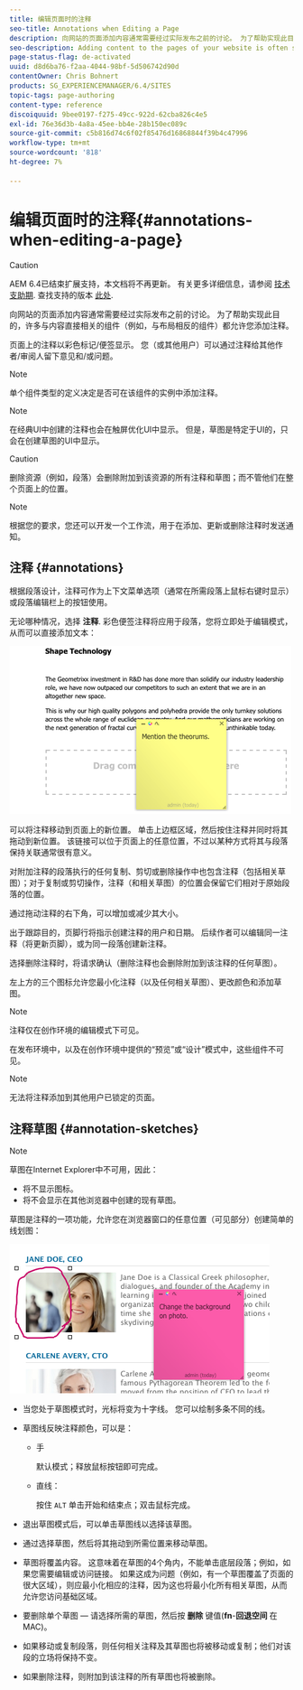 ```yaml
---
title: 编辑页面时的注释
seo-title: Annotations when Editing a Page
description: 向网站的页面添加内容通常需要经过实际发布之前的讨论。 为了帮助实现此目的，许多与内容直接相关的组件允许您添加注释。
seo-description: Adding content to the pages of your website is often subject to discussions prior to it actually being published. To aid this, many components directly related to content allow you to add an annotation.
page-status-flag: de-activated
uuid: d8d6ba76-f2aa-4044-98bf-5d506742d90d
contentOwner: Chris Bohnert
products: SG_EXPERIENCEMANAGER/6.4/SITES
topic-tags: page-authoring
content-type: reference
discoiquuid: 9bee0197-f275-49cc-922d-62cba826c4e5
exl-id: 76e36d3b-4a8a-45ee-bb4e-28b150ec089c
source-git-commit: c5b816d74c6f02f85476d16868844f39b4c47996
workflow-type: tm+mt
source-wordcount: '818'
ht-degree: 7%

---
```


# 编辑页面时的注释{#annotations-when-editing-a-page}

>[!CAUTION]
>
>AEM 6.4已结束扩展支持，本文档将不再更新。 有关更多详细信息，请参阅 [技术支助期](https://helpx.adobe.com/cn/support/programs/eol-matrix.html). 查找支持的版本 [此处](https://experienceleague.adobe.com/docs/).

向网站的页面添加内容通常需要经过实际发布之前的讨论。 为了帮助实现此目的，许多与内容直接相关的组件（例如，与布局相反的组件）都允许您添加注释。

页面上的注释以彩色标记/便签显示。 您（或其他用户）可以通过注释给其他作者/审阅人留下意见和/或问题。

>[!NOTE]
>
>单个组件类型的定义决定是否可在该组件的实例中添加注释。

>[!NOTE]
>
>在经典UI中创建的注释也会在触屏优化UI中显示。 但是，草图是特定于UI的，只会在创建草图的UI中显示。

>[!CAUTION]
>
>删除资源（例如，段落）会删除附加到该资源的所有注释和草图；而不管他们在整个页面上的位置。

>[!NOTE]
>
>根据您的要求，您还可以开发一个工作流，用于在添加、更新或删除注释时发送通知。

## 注释 {#annotations}

根据段落设计，注释可作为上下文菜单选项（通常在所需段落上鼠标右键时显示）或段落编辑栏上的按钮使用。

无论哪种情况，选择 **注释**. 彩色便签注释将应用于段落，您将立即处于编辑模式，从而可以直接添加文本：

![chlimage_1-137](assets/chlimage_1-137.png)

可以将注释移动到页面上的新位置。 单击上边框区域，然后按住注释并同时将其拖动到新位置。 该链接可以位于页面上的任意位置，不过以某种方式将其与段落保持关联通常很有意义。

对附加注释的段落执行的任何复制、剪切或删除操作中也包含注释（包括相关草图）；对于复制或剪切操作，注释（和相关草图）的位置会保留它们相对于原始段落的位置。

通过拖动注释的右下角，可以增加或减少其大小。

出于跟踪目的，页脚行将指示创建注释的用户和日期。 后续作者可以编辑同一注释（将更新页脚），或为同一段落创建新注释。

选择删除注释时，将请求确认（删除注释也会删除附加到该注释的任何草图）。

左上方的三个图标允许您最小化注释（以及任何相关草图）、更改颜色和添加草图。

>[!NOTE]
>
>注释仅在创作环境的编辑模式下可见。
>
>在发布环境中，以及在创作环境中提供的“预览”或“设计”模式中，这些组件不可见。

>[!NOTE]
>
>无法将注释添加到其他用户已锁定的页面。


## 注释草图 {#annotation-sketches}

>[!NOTE]
>
>草图在Internet Explorer中不可用，因此：
>
>* 将不显示图标。
>* 将不会显示在其他浏览器中创建的现有草图。
>


草图是注释的一项功能，允许您在浏览器窗口的任意位置（可见部分）创建简单的线划图：

![chlimage_1-138](assets/chlimage_1-138.png)

* 当您处于草图模式时，光标将变为十字线。 您可以绘制多条不同的线。
* 草图线反映注释颜色，可以是：

   * 手

      默认模式；释放鼠标按钮即可完成。

   * 直线：

      按住 `ALT` 单击开始和结束点；双击鼠标完成。

* 退出草图模式后，可以单击草图线以选择该草图。
* 通过选择草图，然后将其拖动到所需位置来移动草图。
* 草图将覆盖内容。 这意味着在草图的4个角内，不能单击底层段落；例如，如果您需要编辑或访问链接。 如果这成为问题（例如，有一个草图覆盖了页面的很大区域），则应最小化相应的注释，因为这也将最小化所有相关草图，从而允许您访问基础区域。
* 要删除单个草图 — 请选择所需的草图，然后按 **删除** 键值(**fn**-**回退空间** 在MAC)。

* 如果移动或复制段落，则任何相关注释及其草图也将被移动或复制；他们对该段的立场将保持不变。
* 如果删除注释，则附加到该注释的所有草图也将被删除。
